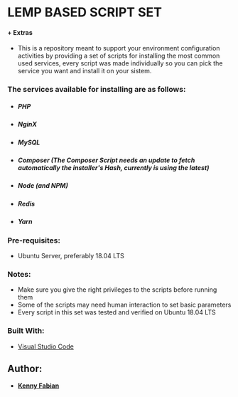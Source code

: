 # LEMP BASED SCRIPT SET
#### + Extras

+ This is a repository meant to support your environment configuration activities by providing a set of scripts for installing the most common used services, every script was made individually so you can pick the service you want and install it on your sistem.

### The services available for installing are as follows:
+ ##### PHP
+ ##### NginX
+ ##### MySQL
+ ##### Composer (The Composer Script needs an update to fetch automatically the installer's Hash, currently is using the latest)
+ ##### Node (and NPM)
+ ##### Redis
+ ##### Yarn

### Pre-requisites:

+ Ubuntu Server, preferably 18.04 LTS

### Notes:

+ Make sure you give the right privileges to the scripts before running them
+ Some of the scripts may need human interaction to set basic parameters
+ Every script in this set was tested and verified on Ubuntu 18.04 LTS

### Built With:

* [Visual Studio Code](https://code.visualstudio.com/)


## Author:

* **[Kenny Fabian](https://linkedin.com/in/kennyfabian)**
